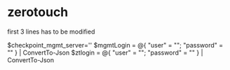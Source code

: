 # zerotouch
first 3 lines has to be modified

$checkpoint_mgmt_server='<management server ip address>'
$mgmtLogin = @{ "user" = "<user name>";  "password" = "<password>" } | ConvertTo-Json
$ztlogin = @{ "user" = "<zero touch username>";  "password" = "<password>" } | ConvertTo-Json

